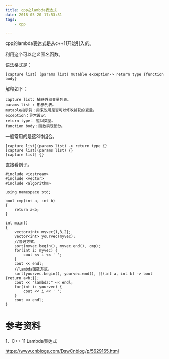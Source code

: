 ```yaml
---
title: cpp之lambda表达式
date: 2018-05-20 17:53:31
tags:
	- cpp

---
```




cpp的lambda表达式是从c++11开始引入的。

利用这个可以定义匿名函数。

语法格式是：

```
[capture list] (params list) mutable exception-> return type {function body}
```

解释如下：

````
capture list: 捕获外部变量列表。
params list : 形参列表。
mutable指示符：用来说明是否可以修改捕获的变量。
exception：异常设定。
return type： 返回类型。
function body：函数实现部分。
````

一般常用的是这3种组合。

```
[capture list](params list) -> return type {}
[capture list](params list) {}
[capture list] {}
```

直接看例子。

```
#include <iostream>
#include <vector>
#include <algorithm>

using namespace std;

bool cmp(int a, int b)
{
	return a<b;
}

int main()
{
	vector<int> myvec{1,3,2};
	vector<int> yourvec(myvec);
	//普通方式。
	sort(myvec.begin(), myvec.end(), cmp);
	for(int i: myvec) {
		cout << i << ' ';
	}
	cout << endl;
	//lambda函数方式。
	sort(yourvec.begin(), yourvec.end(), [](int a, int b) -> bool {return a<b;});
	cout << "lambda:" << endl;
	for(int i: yourvec) {
		cout << i << ' ';
	}
	cout << endl;
}

```



# 参考资料

1、C++ 11 Lambda表达式

https://www.cnblogs.com/DswCnblog/p/5629165.html

